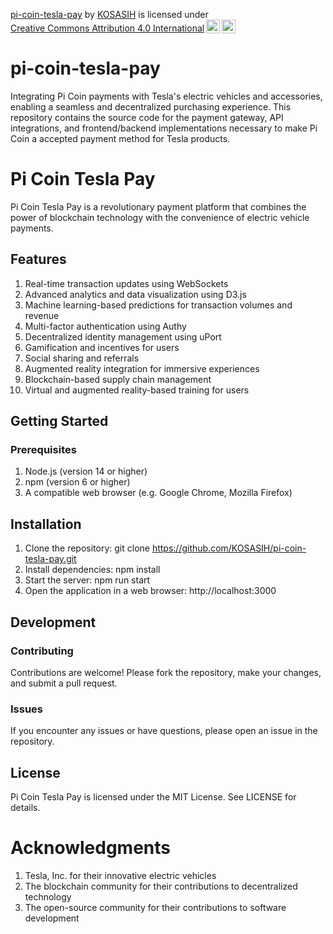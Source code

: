 <p xmlns:cc="http://creativecommons.org/ns#" xmlns:dct="http://purl.org/dc/terms/"><a property="dct:title" rel="cc:attributionURL" href="https://github.com/KOSASIH/pi-coin-tesla-pay">pi-coin-tesla-pay</a> by <a rel="cc:attributionURL dct:creator" property="cc:attributionName" href="https://www.linkedin.com/in/kosasih-81b46b5a">KOSASIH</a> is licensed under <a href="https://creativecommons.org/licenses/by/4.0/?ref=chooser-v1" target="_blank" rel="license noopener noreferrer" style="display:inline-block;">Creative Commons Attribution 4.0 International<img style="height:22px!important;margin-left:3px;vertical-align:text-bottom;" src="https://mirrors.creativecommons.org/presskit/icons/cc.svg?ref=chooser-v1" alt=""><img style="height:22px!important;margin-left:3px;vertical-align:text-bottom;" src="https://mirrors.creativecommons.org/presskit/icons/by.svg?ref=chooser-v1" alt=""></a></p>

# pi-coin-tesla-pay
Integrating Pi Coin payments with Tesla's electric vehicles and accessories, enabling a seamless and decentralized purchasing experience. This repository contains the source code for the payment gateway, API integrations, and frontend/backend implementations necessary to make Pi Coin a accepted payment method for Tesla products. 

# Pi Coin Tesla Pay

Pi Coin Tesla Pay is a revolutionary payment platform that combines the power of blockchain technology with the convenience of electric vehicle payments.

## Features

1. Real-time transaction updates using WebSockets
2. Advanced analytics and data visualization using D3.js
3. Machine learning-based predictions for transaction volumes and revenue
4. Multi-factor authentication using Authy
5. Decentralized identity management using uPort
6. Gamification and incentives for users
7. Social sharing and referrals
8. Augmented reality integration for immersive experiences
9. Blockchain-based supply chain management
10. Virtual and augmented reality-based training for users

## Getting Started

### Prerequisites

1. Node.js (version 14 or higher)
2. npm (version 6 or higher)
3. A compatible web browser (e.g. Google Chrome, Mozilla Firefox)

## Installation

1. Clone the repository: git clone https://github.com/KOSASIH/pi-coin-tesla-pay.git
2. Install dependencies: npm install
3. Start the server: npm run start
3. Open the application in a web browser: http://localhost:3000

## Development

### Contributing

Contributions are welcome! Please fork the repository, make your changes, and submit a pull request.

### Issues

If you encounter any issues or have questions, please open an issue in the repository.

## License

Pi Coin Tesla Pay is licensed under the MIT License. See LICENSE for details.

# Acknowledgments

1. Tesla, Inc. for their innovative electric vehicles
2. The blockchain community for their contributions to decentralized technology
3. The open-source community for their contributions to software development
